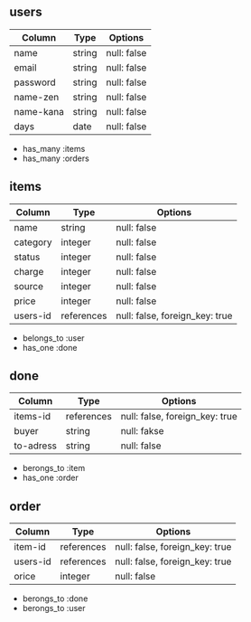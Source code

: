 ## users
| Column   | Type   | Options     |
| -------- | ------ | ----------- |
| name     | string | null: false |
| email    | string | null: false |
| password | string | null: false |
| name-zen | string | null: false |
| name-kana| string | null: false |
| days     | date   | null: false |
- has_many :items
- has_many :orders

## items
| Column   | Type       | Options     |
| -------- | ---------- | ----------- |
| name     | string     | null: false |
| category | integer    | null: false |
| status   | integer    | null: false |
| charge   | integer    | null: false |
| source   | integer    | null: false |
| price    | integer    | null: false |
| users-id | references | null: false, foreign_key: true |
- belongs_to :user
- has_one :done

## done
| Column   | Type       | Options     |
| -------- | ---------- | ----------- |
| items-id | references | null: false, foreign_key: true|
| buyer    | string     | null: fakse |
| to-adress| string     | null: false |
- berongs_to :item
- has_one :order

## order
| Column   | Type       | Options     |
| -------- | ---------- | ----------- |
| item-id  | references | null: false, foreign_key: true|
| users-id | references | null: false, foreign_key: true|
| orice    | integer    | null: false |
- berongs_to :done
- berongs_to :user

